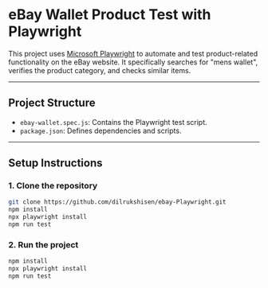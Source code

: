 #  eBay Wallet Product Test with Playwright

This project uses [Microsoft Playwright](https://playwright.dev/) to automate and test product-related functionality on the eBay website. It specifically searches for "mens wallet", verifies the product category, and checks similar items.

---

## Project Structure

- `ebay-wallet.spec.js`: Contains the Playwright test script.
- `package.json`: Defines dependencies and scripts.

---

## Setup Instructions

### 1. Clone the repository

```bash
git clone https://github.com/dilrukshisen/ebay-Playwright.git
npm install
npx playwright install
npm run test
```

### 2. Run the project
```bash
npm install
npx playwright install
npm run test
```
